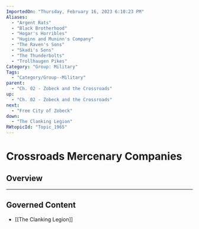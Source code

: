```yaml
---
ImportedOn: "Thursday, February 16, 2023 6:10:23 PM"
Aliases:
  - "Argent Rats"
  - "Black Brotherhood"
  - "Hogar's Horribles"
  - "Huginn and Muninn's Company"
  - "The Raven's Sons"
  - "Skadi's Sons"
  - "The Thunderbolts"
  - "Trollhaugen Pikes"
Category: "Group: Military"
Tags:
  - "Category/Group--Military"
parent:
  - "Ch. 02 - Zobeck and the Crossroads"
up:
  - "Ch. 02 - Zobeck and the Crossroads"
next:
  - "Free City of Zobeck"
down:
  - "The Clanking Legion"
RWtopicId: "Topic_1965"
---
```

# Crossroads Mercenary Companies
## Overview
---
## Governed Content
- [[The Clanking Legion]]

